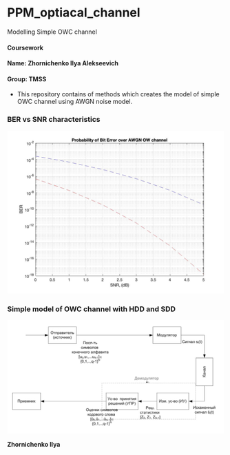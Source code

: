 # PPM_optiacal_channel
Modelling Simple OWC channel
#### Coursework
#### Name: Zhornichenko Ilya Alekseevich
#### Group: TMSS

- This repository contains of methods which creates the model of simple OWC channel using AWGN noise model.

### BER vs SNR characteristics
![alt text](source/BER_for_AWGN.jpg)

### Simple model of OWC channel with HDD and SDD
![alt text](source/OWC_hard_rec.png)

**Zhornichenko Ilya**
